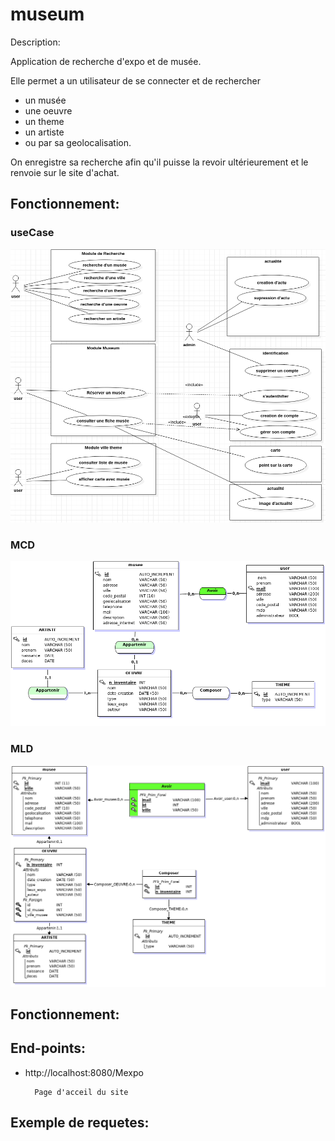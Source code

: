 # museum
Description:

Application de recherche d'expo et de musée.

Elle permet a un utilisateur de se connecter et de rechercher 
-  un musée
-  une oeuvre
-  un theme
-  un artiste
- ou par sa geolocalisation.
  
On enregistre sa recherche afin qu'il puisse la revoir ultérieurement et le renvoie sur le site d'achat.

## __Fonctionnement__:

### useCase

![](docs/useCase/useCases.png)

### MCD
![](docs/mcd/mcd.png)

### MLD
![](docs/mcd/mld.png)

## __Fonctionnement__:


## __End-points__:

- http://localhost:8080/Mexpo

        Page d'acceil du site

## __Exemple de requetes__: 
